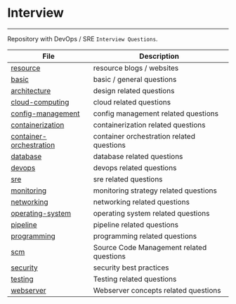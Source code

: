 # Interview
---
Repository with DevOps / SRE `Interview Questions`.

| File | Description |
| --- | --- |
| [resource](./resource.md) | resource blogs / websites |
| [basic](./basic.md) | basic / general questions |
| [architecture](./architecture.md) | design related questions |
| [cloud-computing](./cloud-computing.md) | cloud related questions |
| [config-management](./config-management.md) | config management related questions |
| [containerization](./containerization.md) | containerization related questions |
| [container-orchestration](./container-orchestration.md) | container orchestration related questions |
| [database](./database.md) | database related questions |
| [devops](./devops.md) | devops related questions |
| [sre](./sre.md) | sre related questions |
| [monitoring](./monitoring.md) | monitoring strategy related questions |
| [networking](./networking.md) | networking related questions |
| [operating-system](./operating-system.md) | operating system related questions |
| [pipeline](./pipeline.md) | pipeline related questions |
| [programming](./programming.md) | programming related questions |
| [scm](./scm.md) | Source Code Management related questions |
| [security](./security.md) | security best practices |
| [testing](./testing.md) | Testing related questions |
| [webserver](./webserver.md) | Webserver concepts related questions |
